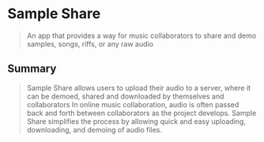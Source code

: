 # Sample Share #
  > An app that provides a way for music collaborators to share and demo samples, songs, riffs, or any raw audio

## Summary ##
  > Sample Share allows users to upload their audio to a server, where it can be demoed, shared and downloaded by themselves and collaborators
  > In online music collaboration, audio is often passed back and forth between collaborators as the project develops. Sample Share simplifies the process by allowing quick and easy uploading, downloading, and demoing of audio files.

